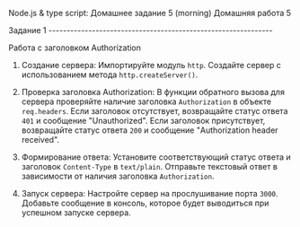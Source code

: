 Node.js & type script: Домашнее задание 5 (morning)
Домашняя работа 5

Задание 1 --------------------------------------------------------------

Работа с заголовком Authorization

1.	Создание сервера:
Импортируйте модуль `http`.
Создайте сервер с использованием метода `http.createServer()`.

2.	Проверка заголовка Authorization:
В функции обратного вызова для сервера проверяйте наличие заголовка `Authorization` в объекте `req.headers`.
Если заголовок отсутствует, возвращайте статус ответа `401` и сообщение "Unauthorized".
Если заголовок присутствует, возвращайте статус ответа `200` и сообщение "Authorization header received".

3.	Формирование ответа:
Установите соответствующий статус ответа и заголовок `Content-Type` в `text/plain`.
Отправьте текстовый ответ в зависимости от наличия заголовка `Authorization`.

4.	Запуск сервера:
Настройте сервер на прослушивание порта `3000`.
Добавьте сообщение в консоль, которое будет выводиться при успешном запуске сервера.
